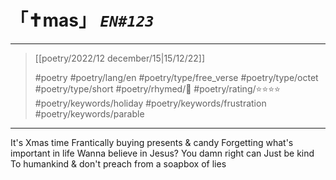 # &#12300;✝mas&#12301; *`EN#123`*

---

>  [[poetry/2022/12 december/15|15/12/22]]
>  
> #poetry 
> #poetry/lang/en 
> #poetry/type/free_verse #poetry/type/octet #poetry/type/short 
> #poetry/rhymed/🔴 
> #poetry/rating/⭐⭐⭐⭐ 
> #poetry/keywords/holiday #poetry/keywords/frustration #poetry/keywords/parable 

---

It's Xmas time
Frantically buying presents & candy
Forgetting what's important in life
Wanna believe in Jesus?
You damn right can
Just be kind
To humankind
& don't preach from a soapbox of lies
